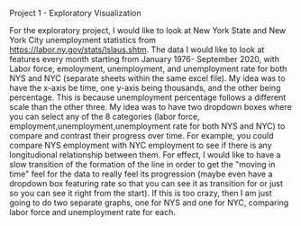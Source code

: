 Project 1 - Exploratory Visualization

For the exploratory project, I would like to look at New York State and New York City unemployment statistics from https://labor.ny.gov/stats/lslaus.shtm. The data I would like to look at features every month starting from January 1976- September 2020, with Labor force, emoloyment, unemployment, and unemployment rate for both NYS and NYC (separate sheets within the same excel file). My idea was to have the x-axis be time, one y-axis being thousands, and the other being percentage. This is because unemployment percentage follows a different scale than the other three. My idea was to have two dropdown boxes where you can select any of the 8 categories (labor force, employment,unemployment,unemployment rate for both NYS and NYC) to compare and contrast their progress over time. For example, you could compare NYS employment with NYC employment to see if there is any longitudional relationship between them. For effect, I would like to have a slow transition of the formation of the line in order to get the "moving in time" feel for the data to really feel its progression (maybe even have a dropdown box featuring rate so that you can see it as transition for or just so you can see it right from the start).
If this is too crazy, then I am just going to do two separate graphs, one for NYS and one for NYC, comparing labor force and unemployment rate for each.

